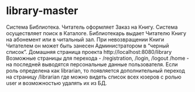 # library-master
Система Библиотека. Читатель оформляет Заказ на Книгу. Система осуществляет поиск в Каталоге. Библиотекарь выдает Читателю Книгу на 
абонемент или в читальный зал. При невозвращении Книги Читателем он может быть занесен Администратором в “черный список”.
Домашняя страница проекта http://localhost:8080/library
Возможные страницы для перехода - /registration, /login, /logout /home - на последней выводятся персональные данные пользователя.  Если роль определена как librarian, то появляется дополнительный переход на страницу /librarian где можно видеть список всех юзеров с ролью user и возможностью удалять их из БД.
